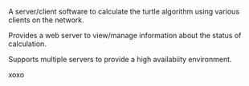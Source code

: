 A server/client software to calculate the turtle algorithm using various clients on the network.

Provides a web server to view/manage information about the status of calculation.

Supports multiple servers to provide a high availabiity environment.

xoxo
